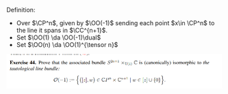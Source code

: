 Definition: 

- Over $\CP^n$, given by $\OO(-1)$ sending each point $x\in \CP^n$ to the line it spans in $\CC^{n+1}$.
- Set $\OO(1) \da \OO(-1)\dual$
-  Set $\OO(n) \da \OO(1)^{\tensor n}$

![](_attachments/Pasted%20image%2020210613124247.png)